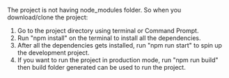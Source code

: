 The project is not having node_modules folder. So when you download/clone the project:
1. Go to the project directory using terminal or Command Prompt.
2. Run "npm install" on the terminal to install all the dependencies.
3. After all the dependencies gets installed, run "npm run start" to spin up the development project.
4. If you want to run the project in production mode, run "npm run build" then build folder generated can be used to run the project.
